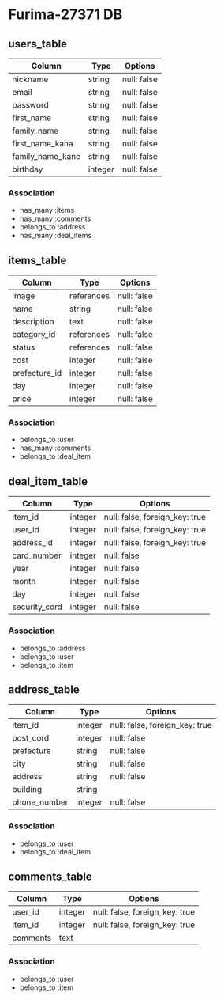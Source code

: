 # Furima-27371 DB

## users_table
|Column|Type|Options|
|------|----|-------|
|nickname|string|null: false|
|email|string|null: false|
|password|string|null: false|
|first_name|string|null: false|
|family_name|string|null: false|
|first_name_kana|string|null: false|
|family_name_kane|string|null: false|
|birthday|integer|null: false|

### Association
- has_many :items
- has_many :comments
- belongs_to :address
- has_many :deal_items


## items_table
|Column|Type|Options|
|------|----|-------|
|image|references|null: false|
|name|string|null: false|
|description|text|null: false|
|category_id|references|null: false|
|status|references|null: false|
|cost|integer|null: false|
|prefecture_id|integer|null: false|
|day|integer|null: false|
|price|integer|null: false|

### Association
- belongs_to :user
- has_many :comments
- belongs_to :deal_item

## deal_item_table
|Column|Type|Options|
|------|----|-------|
|item_id|integer|null: false, foreign_key: true|
|user_id|integer|null: false, foreign_key: true|
|address_id|integer|null: false, foreign_key: true|
|card_number|integer|null: false|
|year|integer|null: false|
|month|integer|null: false|
|day|integer|null: false|
|security_cord|integer|null: false|

### Association
- belongs_to :address
- belongs_to :user
- belongs_to :item

## address_table
|Column|Type|Options|
|------|----|-------|
|item_id|integer|null: false, foreign_key: true|
|post_cord|integer|null: false|
|prefecture|string|null: false|
|city|string|null: false|
|address|string|null: false|
|building|string|
|phone_number|integer|null: false|

### Association
- belongs_to :user
- belongs_to :deal_item

## comments_table
|Column|Type|Options|
|------|----|-------|
|user_id|integer|null: false, foreign_key: true|
|item_id|integer|null: false, foreign_key: true|
|comments|text|

### Association
- belongs_to :user
- belongs_to :item

